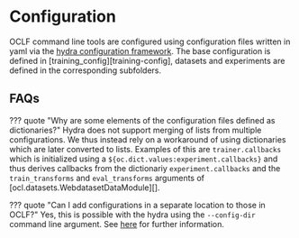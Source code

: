 # Configuration

OCLF command line tools are configured using configuration files written in
yaml via the [hydra configuration framework](https://hydra.cc/docs/intro/).
The base configuration is defined in [training_config][training-config],
datasets and experiments are defined in  the corresponding subfolders.


## FAQs

??? quote "Why are some elements of the configuration files defined as dictionaries?"
    Hydra does not support merging of lists from multiple configurations.  We
    thus instead rely on a workaround of using dictionaries which are later
    converted to lists.  Examples of this are `trainer.callbacks` which is
    initialized using a `${oc.dict.values:experiment.callbacks}` and thus
    derives callbacks from the dictionariy `experiment.callbacks` and the
    `train_transforms` and `eval_transforms` arguments of
    [ocl.datasets.WebdatasetDataModule][].

??? quote "Can I add configurations in a separate location to those in OCLF?"
    Yes, this is possible with the hydra using the `--config-dir` command line
    argument. See
    [here](https://hydra.cc/docs/advanced/hydra-command-line-flags/) for
    further information.
